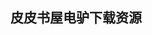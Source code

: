 ## 皮皮书屋电驴下载资源 

[Joomla! 1.5 Top Extensions Cookbook.pdf]: (ed2k://|file|Joomla%21%201.5%20Top%20Extensions%20Cookbook.pdf|29141981|7cbb1d2c7f886aad6a628bb53a2fdf90|h=eztubm4fiogvzt66cy3fhrap25o3tpja|/)

[Mobile Fading Channels.pdf]: (ed2k://|file|Mobile%20Fading%20Channels.pdf|10359641|7506de27bd11d88c80096a1bf3bcb1d1|h=wfckmyw2tif6yrqifgwmsrdptnx7b727|/)

[计算机图形学的算法基础 (原书第2版).pdf]: (ed2k://|file|%E8%AE%A1%E7%AE%97%E6%9C%BA%E5%9B%BE%E5%BD%A2%E5%AD%A6%E7%9A%84%E7%AE%97%E6%B3%95%E5%9F%BA%E7%A1%80%20%28%E5%8E%9F%E4%B9%A6%E7%AC%AC2%E7%89%88%29.pdf|21174466|2ed2dfd4c1537a09c401b0141e312594|h=w72iuyntqm6yovqsx7qpofhrsdli6fja|/)

[Write Portable Code_ An Introduction to Developing Software for Multiple Platforms.pdf]: (ed2k://|file|Write%20Portable%20Code_%20An%20Introduction%20to%20Developing%20Software%20for%20Multiple%20Platforms.pdf|39217608|ae268db9f542b2140b56ea685fac5359|h=z5vntsjounotiqblbftfr3tdprzvc4yl|/)

[Beginning T-SQL with Microsoft SQL Server 2005 and 2008.pdf]: (ed2k://|file|Beginning%20T-SQL%20with%20Microsoft%20SQL%20Server%202005%20and%202008.pdf|14019159|9af239fc9fa547dd86bed00f25551177|h=o5k4adkl5hcbmngj5pm6wtv6wbqlm6th|/)

[Coding Interviews.pdf]: (ed2k://|file|Coding%20Interviews.pdf|4622849|d1de2fb0b9aecb16cb018d0e1a54c59f|h=2oud6cfd6ncltsf34hbt7rkesrml7lqz|/)

[Making Sense of Data_ A Practical Guide to Exploratory Data Analysis and Data Mining.pdf]: (ed2k://|file|Making%20Sense%20of%20Data_%20A%20Practical%20Guide%20to%20Exploratory%20Data%20Analysis%20and%20Data%20Mining.pdf|13523199|4d690280fb0f77646ec36dcadf3a80af|h=f6tp5jqiw7dhtph6u5asx7b3pqjvhdiz|/)

[ActionScript 3.0宝典(中文版).pdf]: (ed2k://|file|ActionScript%203.0%E5%AE%9D%E5%85%B8%28%E4%B8%AD%E6%96%87%E7%89%88%29.pdf|39733354|c728c5bf4ae07d4f843e1f2877a21016|h=f6rinykhcafpx4i7lxnulentxcmdphbj|/)

[Digital Photography Simplified.pdf]: (ed2k://|file|Digital%20Photography%20Simplified.pdf|37475199|a2d2c6b5b14c6dc1daf4fca41e82cf76|h=fvq3rroegql4xgayxzdbqqpzka4fk5kq|/)

[Optimization and Data Analysis in Biomedical Informatics.pdf]: (ed2k://|file|Optimization%20and%20Data%20Analysis%20in%20Biomedical%20Informatics.pdf|3247024|fd0074089cc8becdbb2da2aa007ea85c|h=focxu6izwpzux6d4ax36aa7wpvqv6ujd|/)

[Advanced Engineering Mathematics.pdf]: (ed2k://|file|Advanced%20Engineering%20Mathematics.pdf|10275231|3bf930eba4a50bb0f2c59f9023f5ce86|h=wgg4fbxbe7xlw6acr7ymfwh62pppwjrl|/)

[Liferay in Action.pdf]: (ed2k://|file|Liferay%20in%20Action.pdf|16876053|e6099d69348e664abbbcc11e235b5931|h=3vwjmkhwfyiv3rxv3jvh3r7uytr7rptq|/)

[C++ Design Patterns and Derivatives Pricing.pdf]: (ed2k://|file|C%2B%2B%20Design%20Patterns%20and%20Derivatives%20Pricing.pdf|2064840|4f3ac65422456df3faf898ed4133daa5|h=notf3h6kvau4oqvm4muhaiywd2ex3hnv|/)

[Professiona Flash Mobile Development.pdf]: (ed2k://|file|Professiona%20Flash%20Mobile%20Development.pdf|22678348|e993c6926ad0b9694a192b2cef8295b9|h=qr7suizuwby7blmr3neksxiwy43dwiby|/)

[Modern Compiler Design, 2nd Edition.pdf]: (ed2k://|file|Modern%20Compiler%20Design%2C%202nd%20Edition.pdf|8161401|f617b837bed6371320351485f3b684ea|h=7m7mbgkkdrdlrqqhitp4kw7xmttjieg6|/)

[Linux Troubleshooting Bible.chm]: (ed2k://|file|Linux%20Troubleshooting%20Bible.chm|17637167|dc7b3d9ebc73d6ba07bd9e1c777a7f53|h=qlaq6yuwggum76zdaynqei44usqftxfx|/)

[Photography Foundations for Art and Design, Fourth Edition.pdf]: (ed2k://|file|Photography%20Foundations%20for%20Art%20and%20Design%2C%20Fourth%20Edition.pdf|46328433|0ee29737b20e550972d92040348d68e9|h=2kqedkhl3y5ubw6nnezrolswlavpn4ba|/)

[DSLs in Boo_ Domain-Specific Languages in .NET.pdf]: (ed2k://|file|DSLs%20in%20Boo_%20Domain-Specific%20Languages%20in%20.NET.pdf|8672139|08cfc87c9ea513c74e158fa46f3665ec|h=uxn7hnjn4vvi4ux7qujejowotctc4wwg|/)

[人月神话.pdf]: (ed2k://|file|%E4%BA%BA%E6%9C%88%E7%A5%9E%E8%AF%9D.pdf|2664053|f66b75f1a5425e9601d47038d6b1b1c9|h=ajtprpickeembwnzai2djbcc7w6mvwu2|/)

[Head First Physics.rar]: (ed2k://|file|Head%20First%20Physics.rar|38377174|8e94eb26c538c6c1bdcb4dd6155d9e34|h=lvpeprohxu5hpd4lkfeyrjwuwo5fwchl|/)

[Computational Science and Its Applications.pdf]: (ed2k://|file|Computational%20Science%20and%20Its%20Applications.pdf|27815416|1d5e7042e10cd3765e202725bf0cdd2b|h=3flrodkyu3swdueg6griyqwr6cc6t7j5|/)

[Web Design A Beginner’s Guide, Second Edition.pdf]: (ed2k://|file|Web%20Design%20A%20Beginner%E2%80%99s%20Guide%2C%20Second%20Edition.pdf|11713318|1b8893a87e7cdbc3f398dec8d938df58|h=o4b3aneeazndrn6g23pwb3goithv4jb3|/)

[Distributed Systems Architecture.pdf]: (ed2k://|file|Distributed%20Systems%20Architecture.pdf|1950206|e7c3a72a42cbad325a8eb56308702377|h=kyek64l5joncjaxljpk3bamztqflwf4o|/)

[Professional DotNetNuke 5_ Open Source Web Application Framework for ASP.NET.pdf]: (ed2k://|file|Professional%20DotNetNuke%205_%20Open%20Source%20Web%20Application%20Framework%20for%20ASP.NET.pdf|13733025|aae7a5c7d7b20447d385ea3fdb05109a|h=robk2aj5harzggmvklwzsg7ouqoahehl|/)

[Programming with gtkmm 3.pdf]: (ed2k://|file|Programming%20with%20gtkmm%203.pdf|1843354|13ee1004e8b0831f379ba23b4b6e3d8c|h=233cnwksrpqxepmfghqozlrl6po6oytd|/)

[Practical Liferay_ Java–based Portal Applications Development.pdf]: (ed2k://|file|Practical%20Liferay_%20Java%E2%80%93based%20Portal%20Applications%20Development.pdf|23667176|a4a2da96b6384fbfd756cb646fb94867|h=jalrbxdf25ldpcy2cvfe65bznfvr6vun|/)

[Liferay Portal 6 Enterprise Intranets.pdf]: (ed2k://|file|Liferay%20Portal%206%20Enterprise%20Intranets.pdf|7246141|56552a9ab83eb92a3e0d9408b5a035a8|h=hcnngtqn2msywxb55g2gnj4qkcxxpfzc|/)

[The Compiler Design Handbook_ Optimizations and Machine Code Generation, Second Edition.pdf]: (ed2k://|file|The%20Compiler%20Design%20Handbook_%20Optimizations%20and%20Machine%20Code%20Generation%2C%20Second%20Edition.pdf|21077768|864b76ad993ead98f6dac229b1ddab8b|h=4vl2td5ffq2pu327xbxp5e7otxnmdwu6|/)

[CompTIA Linux+ Study Guide, Second Edition.pdf]: (ed2k://|file|CompTIA%20Linux%2B%20Study%20Guide%2C%20Second%20Edition.pdf|11080816|516bd9a60aea4b1a913227e8aa8b0cd6|h=elpe6xg7pvfgvtz7jiy3imcikdutxf5q|/)

[软件测试面试突击.pdf]: (ed2k://|file|%E8%BD%AF%E4%BB%B6%E6%B5%8B%E8%AF%95%E9%9D%A2%E8%AF%95%E7%AA%81%E5%87%BB.pdf|41358624|b115b2d71e7417d3635dfbff2e492651|h=u2pg2ltabwn33fstxpgc5xwszvkmi4lv|/)

[Linux Pocket Guide.pdf]: (ed2k://|file|Linux%20Pocket%20Guide.pdf|1849056|317b1e75c397215b5ba0564109e1b9bb|h=3vae5yfuphhwujwxmib4em5jt2nnfl5v|/)

[Ext JS 4 First Look.pdf]: (ed2k://|file|Ext%20JS%204%20First%20Look.pdf|6148763|c862814fafef91577918f4dcb11cea93|h=7ekfr756xioqsushhtnkziadwabappwa|/)

[冒号课堂(完整扫描版ZIP卷2).pdf]: (ed2k://|file|%E5%86%92%E5%8F%B7%E8%AF%BE%E5%A0%82%28%E5%AE%8C%E6%95%B4%E6%89%AB%E6%8F%8F%E7%89%88ZIP%E5%8D%B72%29.pdf|32783705|26bcf72b77f1e516646269f49212b256|h=cmgpvwctsrmea2c5t7jc3jqr665hl7fg|/)

[jQuery Plugin Development Beginner’s Guide.pdf]: (ed2k://|file|jQuery%20Plugin%20Development%20Beginner%E2%80%99s%20Guide.pdf|9938409|88dcac8473988775ad1fa58b82771a88|h=xym4rx4xj53tfvsy6idns4ht4vcbbleq|/)

[大教堂与市集（The Cathedral and the Bazaar）.pdf]: (ed2k://|file|%E5%A4%A7%E6%95%99%E5%A0%82%E4%B8%8E%E5%B8%82%E9%9B%86%EF%BC%88The%20Cathedral%20and%20the%20Bazaar%EF%BC%89.pdf|1046768|7b7d3e3140e85242dbcbdfec7adf63c0|h=wloe3fmkd7td3kbjwetberwxc3eewjto|/)

[Automating System Administration with Perl_ Tools to Make You More Efficient.pdf]: (ed2k://|file|Automating%20System%20Administration%20with%20Perl_%20Tools%20to%20Make%20You%20More%20Efficient.pdf|10150711|2bd2cc2a1bd4f56300ce362b942a5fb8|h=qn5u5hsfjhurpcmavojtogww5tnflz3t|/)

[NumPy 1.5 Beginner’s Guide.pdf]: (ed2k://|file|NumPy%201.5%20Beginner%E2%80%99s%20Guide.pdf|3830026|3f8b3de78ca6b9f73f2706c6a56ee6d1|h=gjx7m2kkm2rszcxawik5gs25236wx67r|/)

[Professional DotNetNuke Module Programming.pdf]: (ed2k://|file|Professional%20DotNetNuke%20Module%20Programming.pdf|8545012|fd7ef21d0efce9de1ccaf24c382c5ff9|h=saxghhy46lhk4maxts3lobv5iilucm5l|/)

[Pro Oracle SQL.pdf]: (ed2k://|file|Pro%20Oracle%20SQL.pdf|6848802|68c26afc4980f30b32689ed2f5053ff0|h=myklcykt72kzlvcy4v7gadynvvi52iqx|/)

[代码之美+浪潮之巅+数学之美(完整版).pdf]: (ed2k://|file|%E4%BB%A3%E7%A0%81%E4%B9%8B%E7%BE%8E%2B%E6%B5%AA%E6%BD%AE%E4%B9%8B%E5%B7%85%2B%E6%95%B0%E5%AD%A6%E4%B9%8B%E7%BE%8E%28%E5%AE%8C%E6%95%B4%E7%89%88%29.pdf|7564469|b9a1f20fd61daa32d6353449b74859c4|h=awp2kkz2djrynw2xe5wucp7xtx3hzyd3|/)

[jQuery for Designers_ Beginner’s Guide.pdf]: (ed2k://|file|jQuery%20for%20Designers_%20Beginner%E2%80%99s%20Guide.pdf|11003155|870c876c7694c6648eb6bfc046057250|h=amhvb5fdumhul4ltkzet2a26vipr55zc|/)

[Compiler Construction.pdf]: (ed2k://|file|Compiler%20Construction.pdf|4263980|611b38051b4bbaa7a98cef6b17764579|h=cpnkbwqyujvkidejppjharrrfbt7tkup|/)

[XSS Exploits_ Cross Site Scripting Attacks and Defense.pdf]: (ed2k://|file|XSS%20Exploits_%20Cross%20Site%20Scripting%20Attacks%20and%20Defense.pdf|6536801|0f439f0ae0472e7a1caddd92e0593f9f|h=5i577ginzlq7fb2vdy6ozo5amtqp2qip|/)

[Oracle User Productivity Kit 3.5.pdf]: (ed2k://|file|Oracle%20User%20Productivity%20Kit%203.5.pdf|19431193|53e38acbd9b3ced8ddde2a6fd6a0d429|h=ipj2oz2kwob6rnirhdlihxll3xpl7xrn|/)

[Flex3 RIA开发详解与精深实践.pdf]: (ed2k://|file|Flex3%20RIA%E5%BC%80%E5%8F%91%E8%AF%A6%E8%A7%A3%E4%B8%8E%E7%B2%BE%E6%B7%B1%E5%AE%9E%E8%B7%B5.pdf|2678627|9941326738dbc4544d0de1bf761fc870|h=44tf6owifdn2es3artqmqy3i7fdrguzw|/)

[Pro Git.pdf]: (ed2k://|file|Pro%20Git.pdf|3515256|a60107fec64a6e98122b8a956ce81e97|h=mvx535dr7jxjdxfe4casnyc3mgelkmai|/)

[Unix® Shell Programming, Third Edition.chm]: (ed2k://|file|Unix%C2%AE%20Shell%20Programming%2C%20Third%20Edition.chm|1127049|b4f0c0441d0f75bfce39e43770b56e75|h=4fw4cuqicaakhpsa72sv3dxw5u6h537j|/)

[Liux内核2.4版源代码分析大全.pdf]: (ed2k://|file|Liux%E5%86%85%E6%A0%B82.4%E7%89%88%E6%BA%90%E4%BB%A3%E7%A0%81%E5%88%86%E6%9E%90%E5%A4%A7%E5%85%A8.pdf|20657368|ee98f1d6e0f75436b395270180e87fbf|h=awxw6pkenfqacycmlmm25t4bppt43s7v|/)

[Linux内核精髓_精通Linux内核必会的75个绝技.pdf]: (ed2k://|file|Linux%E5%86%85%E6%A0%B8%E7%B2%BE%E9%AB%93_%E7%B2%BE%E9%80%9ALinux%E5%86%85%E6%A0%B8%E5%BF%85%E4%BC%9A%E7%9A%8475%E4%B8%AA%E7%BB%9D%E6%8A%80.pdf|42727901|16beb79f4205ac7da62114e8c78c1420|h=6qx3gtjmefvlcjnmrtxxicpapyn7ywov|/)

[Mathematica in Action.pdf]: (ed2k://|file|Mathematica%20in%20Action.pdf|21137790|cd85e6593d4cb725d9e432181a7d5f13|h=6elijmewzet5azcmhsbj2sctqctflexw|/)

[WordPress Theme Design_ A complete guide to creating professional WordPress themes.pdf]: (ed2k://|file|WordPress%20Theme%20Design_%20A%20complete%20guide%20to%20creating%20professional%20WordPress%20themes.pdf|12403451|476b5cc80df9a2b25a6038d717d57754|h=aaz34e6kz6lgrezdi56xkb32p2fohxcm|/)

[The Developer’s Code.pdf]: (ed2k://|file|The%20Developer%E2%80%99s%20Code.pdf|11169862|a95c8c26cdffda56a968d7543568ceab|h=qqcd5ichhobzlneczswgw5f6g74sucdp|/)

[科学鬼才：燃料电池应用44例.pdf]: (ed2k://|file|%E7%A7%91%E5%AD%A6%E9%AC%BC%E6%89%8D%EF%BC%9A%E7%87%83%E6%96%99%E7%94%B5%E6%B1%A0%E5%BA%94%E7%94%A844%E4%BE%8B.pdf|22630336|37c4d0bef23fd3babcd8a9455ef234b1|h=ydz4vme7tzimxp3yagh5xhprbjtark56|/)

[Professional Windows PowerShell.pdf]: (ed2k://|file|Professional%20Windows%20PowerShell.pdf|6644927|88aa339867b407f8c65a186d440dc29d|h=gxrn5c2o7jrpwjrkk4ybeek5sz4d62s2|/)

[Pro SharePoint with jQuery.pdf]: (ed2k://|file|Pro%20SharePoint%20with%20jQuery.pdf|23989919|c2e9943997586daa757fea8e432f0549|h=r6qqwqaryh2rsiwmbify2ea7kzgs6y73|/)

[Compiler Construction.pdf]: (ed2k://|file|Compiler%20Construction.pdf|6565683|c4e1b5084ac5af1cb084e89fa3f9b8ac|h=7a6joi5tyfjezrnkfikimyofrrnaq37h|/)

[jQuery_ Novice to Ninja, Second edition.pdf]: (ed2k://|file|jQuery_%20Novice%20to%20Ninja%2C%20Second%20edition.pdf|17942784|9c3664d14ad69ccaef54c14d36cb409f|h=rhyucm7qbf3w3uo27mnkbknxwyprnp7u|/)

[Office 2010 Simplified.pdf]: (ed2k://|file|Office%202010%20Simplified.pdf|48553590|fe9b496c87ae6a9a214553d2334eb8e0|h=jqwntolqcumufodjsvlw3h2ud6wtyxrq|/)

[ASP.NET MVC 2 开发实战.pdf]: (ed2k://|file|ASP.NET%20MVC%202%20%E5%BC%80%E5%8F%91%E5%AE%9E%E6%88%98.pdf|30888637|c50ab3213260b40aa3ae22ccc4910669|h=gsgttslrumk5ijb73yylbw37gpfoqqos|/)

[Essential C# 2.0.chm]: (ed2k://|file|Essential%20C%23%202.0.chm|4662050|13b0037b07fa6f22fd84a65931e5dca0|h=vypqvtwn7ra5fmd7khcaprcsffyej2bl|/)

[Windows PowerShell Scripting Guide.pdf]: (ed2k://|file|Windows%20PowerShell%20Scripting%20Guide.pdf|35045259|2471f38c6f19bf9a22b6799cb40624ab|h=xomr6utspszpywiad4s2ug6ccshrztbh|/)

[Big Data Analytics.pdf]: (ed2k://|file|Big%20Data%20Analytics.pdf|4186462|565236ca2dbedef43ad9deece5b5c8c3|h=kxkwru3qmzeljz47rzzdavdipygd3aue|/)

[Mathematica Cookbook.pdf]: (ed2k://|file|Mathematica%20Cookbook.pdf|30765557|da27b2b07b721c86fe2f874280a98456|h=u67osdipw3fwbljxsbdt664tl7axfa2n|/)

[A Beginner’s Guide to Mathematica.pdf]: (ed2k://|file|A%20Beginner%E2%80%99s%20Guide%20to%20Mathematica.pdf|30403220|fa913d8dc01b8e92d6d4758d26e3bbdd|h=dczoazqfyapwv7pf3mreq566jsnt6def|/)

[Redis in action.pdf]: (ed2k://|file|Redis%20in%20action.pdf|6133780|3b7878ce6a45a38b27672f5d1661a80b|h=k5dojgcwzxjghmwsqpjjuibg7hdq7oci|/)

[The Linux Programming Interface.pdf]: (ed2k://|file|The%20Linux%20Programming%20Interface.pdf|7260882|4225864af20b7215f4335303da135cf8|h=7tej56iaix2dvzaqjetriaoecfhacict|/)

[LISP-STAT_ An Object-Oriented Environment for Statustical Computing and Dynamic Graphics.pdf]: (ed2k://|file|LISP-STAT_%20An%20Object-Oriented%20Environment%20for%20Statustical%20Computing%20and%20Dynamic%20Graphics.pdf|19728315|3393856d3f3231ad19ca362acfd866e2|h=pllabxuy62eezb2gbabqolycqevstwzk|/)

[码农 第12期.pdf]: (ed2k://|file|%E7%A0%81%E5%86%9C%20%E7%AC%AC12%E6%9C%9F.pdf|6751869|38c7b869e05f63c1ea60308650f29c5a|h=5sbydxp6h27746ubsd6xomxzd5rpyas4|/)

[R in a Nutshell.pdf]: (ed2k://|file|R%20in%20a%20Nutshell.pdf|5661445|7f4da688509dd10ff2b0b3a42950d42d|h=sa7biskyejlcqibwnxg2hdo52s2xbwez|/)

[Game Engine Gems, Volume One.chm]: (ed2k://|file|Game%20Engine%20Gems%2C%20Volume%20One.chm|9847041|c9ea4273db5944c97cd215c1a024afc5|h=bjqmrizkpk45hhxgscgqjzdmvdqlgkow|/)

[Lua 源码赏析.pdf]: (ed2k://|file|Lua%20%E6%BA%90%E7%A0%81%E8%B5%8F%E6%9E%90.pdf|2221482|88816b1f909f5b6225abd5a3827abb7e|h=imymhj5tleeking2ebqrqohe3bfw3o3j|/)

[Windows Vista Ultimate Bible.pdf]: (ed2k://|file|Windows%20Vista%20Ultimate%20Bible.pdf|36242833|a2e05939c737cbfc2e02275b585209b8|h=epowzhwfzcexhi6mhpcyycuiamva3ww7|/)

[Practical Spring LDAP.pdf]: (ed2k://|file|Practical%20Spring%20LDAP.pdf|3279665|18019a8cc9ec2141092195c74383f149|h=jvmiq7gnfdqny6yplv57hsmpn3u55ec6|/)

[数据库系统基础教程.pdf]: (ed2k://|file|%E6%95%B0%E6%8D%AE%E5%BA%93%E7%B3%BB%E7%BB%9F%E5%9F%BA%E7%A1%80%E6%95%99%E7%A8%8B.pdf|11686281|b8800dd70121b812e4d7d2eeaa84f458|h=lupmulhimpy757xqlg6sozk26ujoqbys|/)

[CCNP SWITCH 642-813 Official Certification Guide.pdf]: (ed2k://|file|CCNP%20SWITCH%20642-813%20Official%20Certification%20Guide.pdf|3094151|d892da37d29454dd118be7ac644020cf|h=r3tfguuvpyolrutu26krq33hen26oudf|/)

[Learning JQuery.pdf]: (ed2k://|file|Learning%20JQuery.pdf|9855175|9f7fda5fd93b4bc7e4e275935c402001|h=7atg3chm7einbwywm2uc77cwobirh3hj|/)

[Natural Language Processing with Python.pdf]: (ed2k://|file|Natural%20Language%20Processing%20with%20Python.pdf|5428298|6d1225cd6eec4bfdfc7c73ca21bed4a4|h=43fjjbc7na57qcqz5wgsxreg6lbkfdcf|/)

[Microsoft Office Inside Out_ 2013 Edition.pdf]: (ed2k://|file|Microsoft%20Office%20Inside%20Out_%202013%20Edition.pdf|51691404|8dbc6a059d307a620637310864e72456|h=jepbxcdzxtiobaoiz5ittwihojfozuji|/)

[Pro Javascript RIA Techniques_ Best Practices, Performance and Presentation.pdf]: (ed2k://|file|Pro%20Javascript%20RIA%20Techniques_%20Best%20Practices%2C%20Performance%20and%20Presentation.pdf|2643952|c378ee57f30765335bb1b2d4c639ee21|h=nmskxncs7d5ijlztdz6gdp63xp6sfhjy|/)

[Android软件安全与逆向分析.pdf]: (ed2k://|file|Android%E8%BD%AF%E4%BB%B6%E5%AE%89%E5%85%A8%E4%B8%8E%E9%80%86%E5%90%91%E5%88%86%E6%9E%90.pdf|51112819|ce87985137b8339481f2c80dfee28619|h=34xbi5uhyoed54illrxqpcbfod67rr4g|/)

